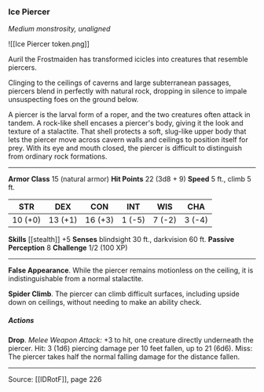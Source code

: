 ### Ice Piercer
_Medium monstrosity, unaligned_

![[Ice Piercer token.png]]

Auril the Frostmaiden has transformed icicles into creatures that resemble piercers.

Clinging to the ceilings of caverns and large subterranean passages, piercers blend in perfectly with natural rock, dropping in silence to impale unsuspecting foes on the ground below.

A piercer is the larval form of a roper, and the two creatures often attack in tandem. A rock-like shell encases a piercer's body, giving it the look and texture of a stalactite. That shell protects a soft, slug-like upper body that lets the piercer move across cavern walls and ceilings to position itself for prey. With its eye and mouth closed, the piercer is difficult to distinguish from ordinary rock formations.




---

**Armor Class** 15 (natural armor)
**Hit Points** 22 (3d8 + 9)
**Speed** 5 ft., climb 5 ft.

| STR     | DEX     | CON     | INT     | WIS     | CHA     |
|---------|---------|---------|---------|---------|---------|
| 10 (+0) | 13 (+1) | 16 (+3) | 1 (-5) | 7 (-2) | 3 (-4) |

**Skills** [[stealth]] +5
**Senses** blindsight 30 ft., darkvision 60 ft.
**Passive Perception** 8
**Challenge** 1/2 (100 XP)

---

**False Appearance**. While the piercer remains motionless on the ceiling, it is indistinguishable from a normal stalactite.

**Spider Climb**. The piercer can climb difficult surfaces, including upside down on ceilings, without needing to make an ability check.

##### Actions
**Drop**. _Melee Weapon Attack:_ +3 to hit, one creature directly underneath the piercer. Hit: 3 (1d6) piercing damage per 10 feet fallen, up to 21 (6d6). Miss: The piercer takes half the normal falling damage for the distance fallen.


---

Source: [[IDRotF]], page 226